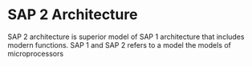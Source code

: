 # SAP 2 Architecture 
 SAP 2 architecture is superior model of SAP 1 architecture that includes modern functions. SAP 1 and SAP 2 refers to a model the models of microprocessors 
